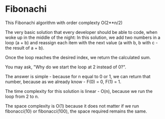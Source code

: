 # Fibonachi
This Fibonachi algorithm with order complexty O(2**n/2)

The very basic solution that every developer should be able to code, when woke up in the middle of the night:
In this solution, we add two numbers in a loop (a + b) and reassign each item with the next value (a with b, b with c - the result of a + b).

Once the loop reaches the desired index, we return the calculated sum.

You may ask, "Why do we start the loop at 2 instead of 0?".

The answer is simple - because for n equal to 0 or 1, we can return that number, because as we already know - F(0) = 0, F(1) = 1.

The time complexity for this solution is linear - O(n), because we run the loop from 2 to n.

The space complexity is O(1) because it does not matter if we run fibonacci(10) or fibonacci(100), the space required remains the same.
